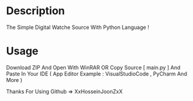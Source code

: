 # Description
The Simple Digital Watche Source With Python Language !

# Usage
Download ZIP And Open With WinRAR
OR
Copy Source [ main.py ] And Paste In Your IDE ( App Editor Example : VisualStudioCode , PyCharm And More )

Thanks For Using
Github => XxHosseinJoonZxX
